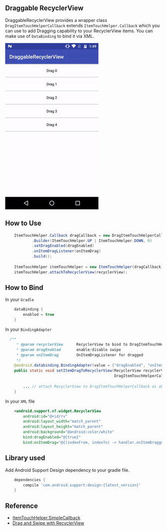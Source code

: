 ## Draggable RecyclerView

DraggableRecyclerView provides a wrapper class `DragItemTouchHelperCallback` extends `ItemTouchHelper.Callback` which you can use to add Dragging capability to your RecyclerView items. You can make use of `DataBinding` to bind it via XML.

<img src="./README_images/draggable_recyclerview.gif" width="300" height="534"/>

## How to Use

```java
    ItemTouchHelper.Callback dragCallback = new DragItemTouchHelperCallback
            .Builder(ItemTouchHelper.UP | ItemTouchHelper.DOWN, 0)
            .setDragEnabled(dragEnabled)
            .onItemDragListener(onItemDrag)
            .build();

    ItemTouchHelper itemTouchHelper = new ItemTouchHelper(dragCallback);
    itemTouchHelper.attachToRecyclerView(recyclerView);
```

## How to Bind

In your `Gradle`

```groovy
    dataBinding {
        enabled = true
    }
```

In your `BindingAdapter`

```java
  /**
	 * @param recyclerView      RecyclerView to bind to DragItemTouchHelperCallback
	 * @param dragEnabled       enable/disable swipe
	 * @param onItemDrag        OnItemDragListener for dragged
	 */
	@android.databinding.BindingAdapter(value = {"dragEnabled", "onItemDrag"}, requireAll = false)
	public static void setItemDragToRecyclerView(RecyclerView recyclerView, boolean dragEnabled,
	                                             DragItemTouchHelperCallback.OnItemDragListener onItemDrag) {

		... // attach RecyclerView to DragItemTouchHelperCallback as above
	}
```

In your `XML` file

```xml
    <android.support.v7.widget.RecyclerView
        android:id="@+id/rv"
        android:layout_width="match_parent"
        android:layout_height="match_parent"
        android:background="@android:color/white"
        bind:dragEnabled="@{true}"
        bind:onItemDrag="@{(indexFrom, indexTo) -> handler.onItemDragged(indexFrom, indexTo)}"/>
```

## Library used

Add Android Support Design dependency to your gradle file.

```groovy
    dependencies {
        compile 'com.android.support:design:{latest_version}'
    }
```

## Reference

- [ItemTouchHelper.SimpleCallback](https://developer.android.com/reference/android/support/v7/widget/helper/ItemTouchHelper.SimpleCallback.html)
- [Drag and Swipe with RecyclerView](https://medium.com/@ipaulpro/drag-and-swipe-with-recyclerview-b9456d2b1aaf)